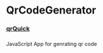 # QrCodeGenerator
###
### [qrQuick](https://qrquick.netlify.app/)
###
JavaScript App for genrating qr code
